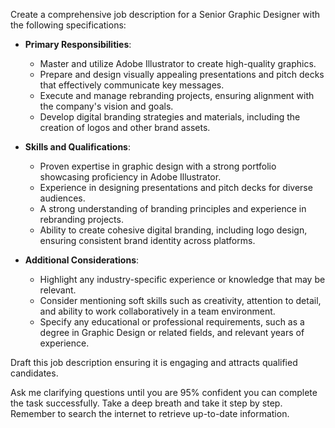 Create a comprehensive job description for a Senior Graphic Designer with the following specifications:

- **Primary Responsibilities**:
  - Master and utilize Adobe Illustrator to create high-quality graphics.
  - Prepare and design visually appealing presentations and pitch decks that effectively communicate key messages.
  - Execute and manage rebranding projects, ensuring alignment with the company's vision and goals.
  - Develop digital branding strategies and materials, including the creation of logos and other brand assets.

- **Skills and Qualifications**:
  - Proven expertise in graphic design with a strong portfolio showcasing proficiency in Adobe Illustrator.
  - Experience in designing presentations and pitch decks for diverse audiences.
  - A strong understanding of branding principles and experience in rebranding projects.
  - Ability to create cohesive digital branding, including logo design, ensuring consistent brand identity across platforms.

- **Additional Considerations**:
  - Highlight any industry-specific experience or knowledge that may be relevant.
  - Consider mentioning soft skills such as creativity, attention to detail, and ability to work collaboratively in a team environment.
  - Specify any educational or professional requirements, such as a degree in Graphic Design or related fields, and relevant years of experience.

Draft this job description ensuring it is engaging and attracts qualified candidates. 

Ask me clarifying questions until you are 95% confident you can complete the task successfully. Take a deep breath and take it step by step. Remember to search the internet to retrieve up-to-date information.